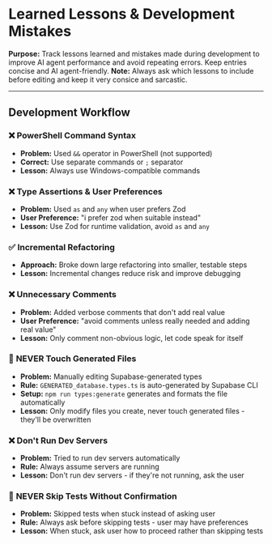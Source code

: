 # Learned Lessons & Development Mistakes

**Purpose:** Track lessons learned and mistakes made during development to improve AI agent performance and avoid repeating errors. Keep entries concise and AI agent-friendly.
**Note:** Always ask which lessons to include before editing and keep it very consice and sarcastic.

---

## Development Workflow

### ❌ **PowerShell Command Syntax**

- **Problem:** Used `&&` operator in PowerShell (not supported)
- **Correct:** Use separate commands or `;` separator
- **Lesson:** Always use Windows-compatible commands

### ❌ **Type Assertions & User Preferences**

- **Problem:** Used `as` and `any` when user prefers Zod
- **User Preference:** "i prefer zod when suitable instead"
- **Lesson:** Use Zod for runtime validation, avoid `as` and `any`

### ✅ **Incremental Refactoring**

- **Approach:** Broke down large refactoring into smaller, testable steps
- **Lesson:** Incremental changes reduce risk and improve debugging

### ❌ **Unnecessary Comments**

- **Problem:** Added verbose comments that don't add real value
- **User Preference:** "avoid comments unless really needed and adding real value"
- **Lesson:** Only comment non-obvious logic, let code speak for itself

### 🚨 **NEVER Touch Generated Files**

- **Problem:** Manually editing Supabase-generated types
- **Rule:** `GENERATED_database.types.ts` is auto-generated by Supabase CLI
- **Setup:** `npm run types:generate` generates and formats the file automatically
- **Lesson:** Only modify files you create, never touch generated files - they'll be overwritten

### ❌ **Don't Run Dev Servers**

- **Problem:** Tried to run dev servers automatically
- **Rule:** Always assume servers are running
- **Lesson:** Don't run dev servers - if they're not running, ask the user

### 🚨 **NEVER Skip Tests Without Confirmation**

- **Problem:** Skipped tests when stuck instead of asking user
- **Rule:** Always ask before skipping tests - user may have preferences
- **Lesson:** When stuck, ask user how to proceed rather than skipping tests
